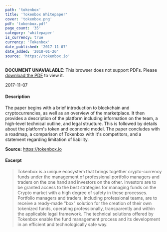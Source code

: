 ```yaml
---
path: 'tokenbox'
title: 'Tokenbox Whitepaper'
cover: 'tokenbox.png'
pdf: 'tokenbox.pdf'
page_count: '35'
category: 'whitepaper'
is_currency: true
currency: 'Tokenbox'
date_published: '2017-11-07'
date_added: '2018-01-26'
source: 'https://tokenbox.io'
---
```


<object class="pdf_embed" data="/pdf/tokenbox.pdf" type="application/pdf" width="100%" height="100%">
   <p><b>DOCUMENT UNAVIALABLE</b>: This browser does not support PDFs. Please <a href="/pdf/tokenbox.pdf">download the PDF</a> to view it.</p>
</object>

2017-11-07

#### Description
The paper begins with a brief introduction to blockchain and cryptocurrencies, as well as an overview of the marketplace. It then provides a description of the platform including information on the team, a high-level technical outline, and legal structure. This is followed by details about the platform's token and economic model. The paper concludes with a roadmap, a comparison of Tokenbox with it's competitors, and a statement regarding limitation of liability.

**Source:** https://tokenbox.io

#### Excerpt
> Tokenbox is a unique ecosystem that brings together crypto-currency funds under the management of professional portfolio managers and traders on the one hand and investors on the other. Investors are to be granted access to the best strategies for managing funds on the Crypto market with a high degree of safety in these processes. Portfolio managers and traders, including professional teams, are to receive a ready-made "box" solution for the creation of their own tokenized funds, operating professionally, transparently and within the applicable legal framework. The technical solutions offered by Tokenbox enable the fund management process and its development in an efficient and technologically safe way.
